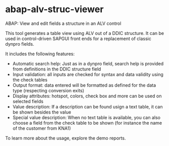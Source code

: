 # abap-alv-struc-viewer
ABAP: View and edit fields a structure in an ALV control

This tool generates a table view using ALV out of a DDIC structure. It can be used in control-driven SAPGUI front ends for a replacement of classic dynpro fields.

It includes the following features:
* Automatic search help: Just as in a dynpro field, search help is provided from definitions in the DDIC structure field
* Input validation: all inputs are checked for syntax and data validity using the check tables
* Output format: data entered will be formatted as defined for the data type (respecting conversion exits)
* Display attributes: hotspot, colors, check box and more can be used on selected fields
* Value description: If a description can be found usign a text table, it can be shown besides the value
* Special value description: When no text table is available, you can also choose a field from the check table to be shown (for instance the name of the customer from KNA1)

To learn more about the usage, explore the demo reports.

